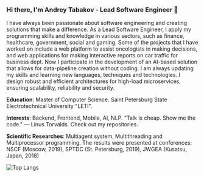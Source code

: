 ### Hi there, I'm Andrey Tabakov - Lead Software Engineer 👋

I have always been passionate about software engineering and creating solutions that make a difference. As a Lead Software Engineer, I apply my programming skills and knowledge in various sectors, such as finance, healthcare, government, social and gaming. Some of the projects that I have worked on include a web platform to assist oncologists in making decisions, and web applications for making interactive reports on car traffic for business dept. Now I participate in the development of an AI-based solution that allows for data-pipeline creation without coding. I am always updating my skills and learning new languages, techniques and technologies. I design robust and efficient architectures for high-load microservices, ensuring scalability, reliability and security. 


**Education**: Master of Computer Science. Saint Petersburg State Electrotechnical University "LETI".

**Interests**: Backend, Frontend, Mobile, AI, NLP. "Talk is cheap. Show me the code." ― Linus Torvalds. Check out my repositories.

**Scientific Researches**: Multiagent system, Multithreading and Multiprocessor programming. The results were presented at conferences: NSCF (Moscow, 2019), SPTDC (St. Petersburg, 2019), JWGEA (Kusatsu, Japan, 2018)


![Top Langs](https://github-readme-stats.vercel.app/api/top-langs/?username=komdosh&langs_count=8&layout=compact&count_private=true&exclude_repo=Komdosh.github.io)
<!-- ![Komdosh's stat](https://github-readme-stats.vercel.app/api?username=Komdosh&show_icons=true&count_private=true&custom_title=Github%20Stats) -->

<!--
**Komdosh/Komdosh** is a ✨ _special_ ✨ repository because its `README.md` (this file) appears on your GitHub profile.

Here are some ideas to get you started:

- 🔭 I’m currently working on ...
- 🌱 I’m currently learning ...
- 👯 I’m looking to collaborate on ...
- 🤔 I’m looking for help with ...
- 💬 Ask me about ...
- 📫 How to reach me: ...
- 😄 Pronouns: ...
- ⚡ Fun fact: ...
-->
